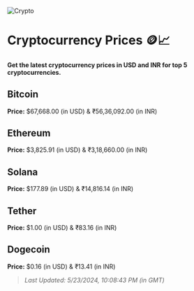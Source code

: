
![Crypto](https://www.techguide.com.au/wp-content/uploads/2020/11/crypto3.jpeg)

# Cryptocurrency Prices 🪙📈

#### Get the latest cryptocurrency prices in USD and INR for top 5 cryptocurrencies.

## Bitcoin

**Price:** $67,668.00 (in USD) & ₹56,36,092.00 (in INR)

## Ethereum

**Price:** $3,825.91 (in USD) & ₹3,18,660.00 (in INR)

## Solana

**Price:** $177.89 (in USD) & ₹14,816.14 (in INR)

## Tether

**Price:** $1.00 (in USD) & ₹83.16 (in INR)

## Dogecoin

**Price:** $0.16 (in USD) & ₹13.41 (in INR)

> _Last Updated: 5/23/2024, 10:08:43 PM (in GMT)_
